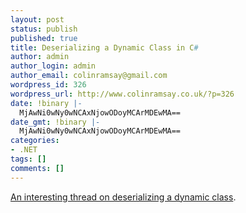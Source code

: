 ```yaml
---
layout: post
status: publish
published: true
title: Deserializing a Dynamic Class in C#
author: admin
author_login: admin
author_email: colinramsay@gmail.com
wordpress_id: 326
wordpress_url: http://www.colinramsay.co.uk/?p=326
date: !binary |-
  MjAwNi0wNy0wNCAxNjowODoyMCArMDEwMA==
date_gmt: !binary |-
  MjAwNi0wNy0wNCAxNjowODoyMCArMDEwMA==
categories:
- .NET
tags: []
comments: []
---
```

<p><a title="MBR IT/.NET 247 : How to serialize and deserialize a dynamic class? on microsoft.public.dotnet.framework.clr" href="http://www.dotnet247.com/247reference/msgs/29/147517.aspx">An interesting thread on deserializing a dynamic class</a>.</p>
